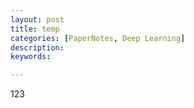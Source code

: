 ```yaml
---
layout: post
title: temp
categories: [PaperNotes, Deep Learning]
description: 
keywords: 

---
```


123